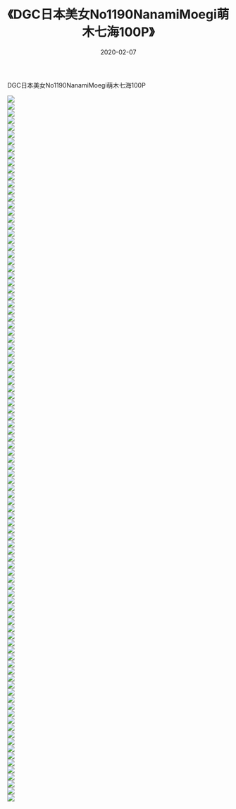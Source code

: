 ﻿---
layout: post
title:  《DGC日本美女No1190NanamiMoegi萌木七海100P》
date:   2020-02-07
img: http://img.660000.xyz/Sharelink/性感/2020/DGC日本美女No1190NanamiMoegi萌木七海100P/000.jpg
categories: [美女, 清纯, 唯美]
---

DGC日本美女No1190NanamiMoegi萌木七海100P

  ![](http://img.660000.xyz/Sharelink/性感/2020/DGC日本美女No1190NanamiMoegi萌木七海100P/001.jpg) <br> ![](http://img.660000.xyz/Sharelink/性感/2020/DGC日本美女No1190NanamiMoegi萌木七海100P/002.jpg) <br> ![](http://img.660000.xyz/Sharelink/性感/2020/DGC日本美女No1190NanamiMoegi萌木七海100P/003.jpg) <br> ![](http://img.660000.xyz/Sharelink/性感/2020/DGC日本美女No1190NanamiMoegi萌木七海100P/004.jpg) <br> ![](http://img.660000.xyz/Sharelink/性感/2020/DGC日本美女No1190NanamiMoegi萌木七海100P/005.jpg) <br> ![](http://img.660000.xyz/Sharelink/性感/2020/DGC日本美女No1190NanamiMoegi萌木七海100P/006.jpg) <br> ![](http://img.660000.xyz/Sharelink/性感/2020/DGC日本美女No1190NanamiMoegi萌木七海100P/007.jpg) <br> ![](http://img.660000.xyz/Sharelink/性感/2020/DGC日本美女No1190NanamiMoegi萌木七海100P/008.jpg) <br> ![](http://img.660000.xyz/Sharelink/性感/2020/DGC日本美女No1190NanamiMoegi萌木七海100P/009.jpg) <br> ![](http://img.660000.xyz/Sharelink/性感/2020/DGC日本美女No1190NanamiMoegi萌木七海100P/010.jpg) <br> ![](http://img.660000.xyz/Sharelink/性感/2020/DGC日本美女No1190NanamiMoegi萌木七海100P/011.jpg) <br> ![](http://img.660000.xyz/Sharelink/性感/2020/DGC日本美女No1190NanamiMoegi萌木七海100P/012.jpg) <br> ![](http://img.660000.xyz/Sharelink/性感/2020/DGC日本美女No1190NanamiMoegi萌木七海100P/013.jpg) <br> ![](http://img.660000.xyz/Sharelink/性感/2020/DGC日本美女No1190NanamiMoegi萌木七海100P/014.jpg) <br> ![](http://img.660000.xyz/Sharelink/性感/2020/DGC日本美女No1190NanamiMoegi萌木七海100P/015.jpg) <br> ![](http://img.660000.xyz/Sharelink/性感/2020/DGC日本美女No1190NanamiMoegi萌木七海100P/016.jpg) <br> ![](http://img.660000.xyz/Sharelink/性感/2020/DGC日本美女No1190NanamiMoegi萌木七海100P/017.jpg) <br> ![](http://img.660000.xyz/Sharelink/性感/2020/DGC日本美女No1190NanamiMoegi萌木七海100P/018.jpg) <br> ![](http://img.660000.xyz/Sharelink/性感/2020/DGC日本美女No1190NanamiMoegi萌木七海100P/019.jpg) <br> ![](http://img.660000.xyz/Sharelink/性感/2020/DGC日本美女No1190NanamiMoegi萌木七海100P/020.jpg) <br> ![](http://img.660000.xyz/Sharelink/性感/2020/DGC日本美女No1190NanamiMoegi萌木七海100P/021.jpg) <br> ![](http://img.660000.xyz/Sharelink/性感/2020/DGC日本美女No1190NanamiMoegi萌木七海100P/022.jpg) <br> ![](http://img.660000.xyz/Sharelink/性感/2020/DGC日本美女No1190NanamiMoegi萌木七海100P/023.jpg) <br> ![](http://img.660000.xyz/Sharelink/性感/2020/DGC日本美女No1190NanamiMoegi萌木七海100P/024.jpg) <br> ![](http://img.660000.xyz/Sharelink/性感/2020/DGC日本美女No1190NanamiMoegi萌木七海100P/025.jpg) <br> ![](http://img.660000.xyz/Sharelink/性感/2020/DGC日本美女No1190NanamiMoegi萌木七海100P/026.jpg) <br> ![](http://img.660000.xyz/Sharelink/性感/2020/DGC日本美女No1190NanamiMoegi萌木七海100P/027.jpg) <br> ![](http://img.660000.xyz/Sharelink/性感/2020/DGC日本美女No1190NanamiMoegi萌木七海100P/028.jpg) <br> ![](http://img.660000.xyz/Sharelink/性感/2020/DGC日本美女No1190NanamiMoegi萌木七海100P/029.jpg) <br> ![](http://img.660000.xyz/Sharelink/性感/2020/DGC日本美女No1190NanamiMoegi萌木七海100P/030.jpg) <br> ![](http://img.660000.xyz/Sharelink/性感/2020/DGC日本美女No1190NanamiMoegi萌木七海100P/031.jpg) <br> ![](http://img.660000.xyz/Sharelink/性感/2020/DGC日本美女No1190NanamiMoegi萌木七海100P/032.jpg) <br> ![](http://img.660000.xyz/Sharelink/性感/2020/DGC日本美女No1190NanamiMoegi萌木七海100P/033.jpg) <br> ![](http://img.660000.xyz/Sharelink/性感/2020/DGC日本美女No1190NanamiMoegi萌木七海100P/034.jpg) <br> ![](http://img.660000.xyz/Sharelink/性感/2020/DGC日本美女No1190NanamiMoegi萌木七海100P/035.jpg) <br> ![](http://img.660000.xyz/Sharelink/性感/2020/DGC日本美女No1190NanamiMoegi萌木七海100P/036.jpg) <br> ![](http://img.660000.xyz/Sharelink/性感/2020/DGC日本美女No1190NanamiMoegi萌木七海100P/037.jpg) <br> ![](http://img.660000.xyz/Sharelink/性感/2020/DGC日本美女No1190NanamiMoegi萌木七海100P/038.jpg) <br> ![](http://img.660000.xyz/Sharelink/性感/2020/DGC日本美女No1190NanamiMoegi萌木七海100P/039.jpg) <br> ![](http://img.660000.xyz/Sharelink/性感/2020/DGC日本美女No1190NanamiMoegi萌木七海100P/040.jpg) <br> ![](http://img.660000.xyz/Sharelink/性感/2020/DGC日本美女No1190NanamiMoegi萌木七海100P/041.jpg) <br> ![](http://img.660000.xyz/Sharelink/性感/2020/DGC日本美女No1190NanamiMoegi萌木七海100P/042.jpg) <br> ![](http://img.660000.xyz/Sharelink/性感/2020/DGC日本美女No1190NanamiMoegi萌木七海100P/043.jpg) <br> ![](http://img.660000.xyz/Sharelink/性感/2020/DGC日本美女No1190NanamiMoegi萌木七海100P/044.jpg) <br> ![](http://img.660000.xyz/Sharelink/性感/2020/DGC日本美女No1190NanamiMoegi萌木七海100P/045.jpg) <br> ![](http://img.660000.xyz/Sharelink/性感/2020/DGC日本美女No1190NanamiMoegi萌木七海100P/046.jpg) <br> ![](http://img.660000.xyz/Sharelink/性感/2020/DGC日本美女No1190NanamiMoegi萌木七海100P/047.jpg) <br> ![](http://img.660000.xyz/Sharelink/性感/2020/DGC日本美女No1190NanamiMoegi萌木七海100P/048.jpg) <br> ![](http://img.660000.xyz/Sharelink/性感/2020/DGC日本美女No1190NanamiMoegi萌木七海100P/049.jpg) <br> ![](http://img.660000.xyz/Sharelink/性感/2020/DGC日本美女No1190NanamiMoegi萌木七海100P/050.jpg) <br> ![](http://img.660000.xyz/Sharelink/性感/2020/DGC日本美女No1190NanamiMoegi萌木七海100P/051.jpg) <br> ![](http://img.660000.xyz/Sharelink/性感/2020/DGC日本美女No1190NanamiMoegi萌木七海100P/052.jpg) <br> ![](http://img.660000.xyz/Sharelink/性感/2020/DGC日本美女No1190NanamiMoegi萌木七海100P/053.jpg) <br> ![](http://img.660000.xyz/Sharelink/性感/2020/DGC日本美女No1190NanamiMoegi萌木七海100P/054.jpg) <br> ![](http://img.660000.xyz/Sharelink/性感/2020/DGC日本美女No1190NanamiMoegi萌木七海100P/055.jpg) <br> ![](http://img.660000.xyz/Sharelink/性感/2020/DGC日本美女No1190NanamiMoegi萌木七海100P/056.jpg) <br> ![](http://img.660000.xyz/Sharelink/性感/2020/DGC日本美女No1190NanamiMoegi萌木七海100P/057.jpg) <br> ![](http://img.660000.xyz/Sharelink/性感/2020/DGC日本美女No1190NanamiMoegi萌木七海100P/058.jpg) <br> ![](http://img.660000.xyz/Sharelink/性感/2020/DGC日本美女No1190NanamiMoegi萌木七海100P/059.jpg) <br> ![](http://img.660000.xyz/Sharelink/性感/2020/DGC日本美女No1190NanamiMoegi萌木七海100P/060.jpg) <br> ![](http://img.660000.xyz/Sharelink/性感/2020/DGC日本美女No1190NanamiMoegi萌木七海100P/061.jpg) <br> ![](http://img.660000.xyz/Sharelink/性感/2020/DGC日本美女No1190NanamiMoegi萌木七海100P/062.jpg) <br> ![](http://img.660000.xyz/Sharelink/性感/2020/DGC日本美女No1190NanamiMoegi萌木七海100P/063.jpg) <br> ![](http://img.660000.xyz/Sharelink/性感/2020/DGC日本美女No1190NanamiMoegi萌木七海100P/064.jpg) <br> ![](http://img.660000.xyz/Sharelink/性感/2020/DGC日本美女No1190NanamiMoegi萌木七海100P/065.jpg) <br> ![](http://img.660000.xyz/Sharelink/性感/2020/DGC日本美女No1190NanamiMoegi萌木七海100P/066.jpg) <br> ![](http://img.660000.xyz/Sharelink/性感/2020/DGC日本美女No1190NanamiMoegi萌木七海100P/067.jpg) <br> ![](http://img.660000.xyz/Sharelink/性感/2020/DGC日本美女No1190NanamiMoegi萌木七海100P/068.jpg) <br> ![](http://img.660000.xyz/Sharelink/性感/2020/DGC日本美女No1190NanamiMoegi萌木七海100P/069.jpg) <br> ![](http://img.660000.xyz/Sharelink/性感/2020/DGC日本美女No1190NanamiMoegi萌木七海100P/070.jpg) <br> ![](http://img.660000.xyz/Sharelink/性感/2020/DGC日本美女No1190NanamiMoegi萌木七海100P/071.jpg) <br> ![](http://img.660000.xyz/Sharelink/性感/2020/DGC日本美女No1190NanamiMoegi萌木七海100P/072.jpg) <br> ![](http://img.660000.xyz/Sharelink/性感/2020/DGC日本美女No1190NanamiMoegi萌木七海100P/073.jpg) <br> ![](http://img.660000.xyz/Sharelink/性感/2020/DGC日本美女No1190NanamiMoegi萌木七海100P/074.jpg) <br> ![](http://img.660000.xyz/Sharelink/性感/2020/DGC日本美女No1190NanamiMoegi萌木七海100P/075.jpg) <br> ![](http://img.660000.xyz/Sharelink/性感/2020/DGC日本美女No1190NanamiMoegi萌木七海100P/076.jpg) <br> ![](http://img.660000.xyz/Sharelink/性感/2020/DGC日本美女No1190NanamiMoegi萌木七海100P/077.jpg) <br> ![](http://img.660000.xyz/Sharelink/性感/2020/DGC日本美女No1190NanamiMoegi萌木七海100P/078.jpg) <br> ![](http://img.660000.xyz/Sharelink/性感/2020/DGC日本美女No1190NanamiMoegi萌木七海100P/079.jpg) <br> ![](http://img.660000.xyz/Sharelink/性感/2020/DGC日本美女No1190NanamiMoegi萌木七海100P/080.jpg) <br> ![](http://img.660000.xyz/Sharelink/性感/2020/DGC日本美女No1190NanamiMoegi萌木七海100P/081.jpg) <br> ![](http://img.660000.xyz/Sharelink/性感/2020/DGC日本美女No1190NanamiMoegi萌木七海100P/082.jpg) <br> ![](http://img.660000.xyz/Sharelink/性感/2020/DGC日本美女No1190NanamiMoegi萌木七海100P/083.jpg) <br> ![](http://img.660000.xyz/Sharelink/性感/2020/DGC日本美女No1190NanamiMoegi萌木七海100P/084.jpg) <br> ![](http://img.660000.xyz/Sharelink/性感/2020/DGC日本美女No1190NanamiMoegi萌木七海100P/085.jpg) <br> ![](http://img.660000.xyz/Sharelink/性感/2020/DGC日本美女No1190NanamiMoegi萌木七海100P/086.jpg) <br> ![](http://img.660000.xyz/Sharelink/性感/2020/DGC日本美女No1190NanamiMoegi萌木七海100P/087.jpg) <br> ![](http://img.660000.xyz/Sharelink/性感/2020/DGC日本美女No1190NanamiMoegi萌木七海100P/088.jpg) <br> ![](http://img.660000.xyz/Sharelink/性感/2020/DGC日本美女No1190NanamiMoegi萌木七海100P/089.jpg) <br> ![](http://img.660000.xyz/Sharelink/性感/2020/DGC日本美女No1190NanamiMoegi萌木七海100P/090.jpg) <br> ![](http://img.660000.xyz/Sharelink/性感/2020/DGC日本美女No1190NanamiMoegi萌木七海100P/091.jpg) <br> ![](http://img.660000.xyz/Sharelink/性感/2020/DGC日本美女No1190NanamiMoegi萌木七海100P/092.jpg) <br> ![](http://img.660000.xyz/Sharelink/性感/2020/DGC日本美女No1190NanamiMoegi萌木七海100P/093.jpg) <br> ![](http://img.660000.xyz/Sharelink/性感/2020/DGC日本美女No1190NanamiMoegi萌木七海100P/094.jpg) <br> ![](http://img.660000.xyz/Sharelink/性感/2020/DGC日本美女No1190NanamiMoegi萌木七海100P/095.jpg) <br> ![](http://img.660000.xyz/Sharelink/性感/2020/DGC日本美女No1190NanamiMoegi萌木七海100P/096.jpg) <br> ![](http://img.660000.xyz/Sharelink/性感/2020/DGC日本美女No1190NanamiMoegi萌木七海100P/097.jpg) <br> ![](http://img.660000.xyz/Sharelink/性感/2020/DGC日本美女No1190NanamiMoegi萌木七海100P/098.jpg) <br> ![](http://img.660000.xyz/Sharelink/性感/2020/DGC日本美女No1190NanamiMoegi萌木七海100P/099.jpg) <br> ![](http://img.660000.xyz/Sharelink/性感/2020/DGC日本美女No1190NanamiMoegi萌木七海100P/100.jpg) <br>